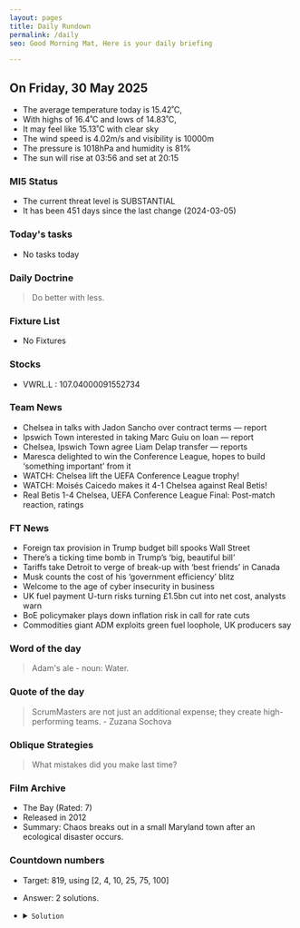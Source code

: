 ```yaml
---
layout: pages
title: Daily Rundown
permalink: /daily
seo: Good Morning Mat, Here is your daily briefing

---
```


<!-- weather_marker starts -->
## On Friday, 30 May 2025

- The average temperature today is 15.42˚C,
- With highs of 16.4˚C and lows of 14.83˚C,
- It may feel like 15.13˚C with clear sky
- The wind speed is 4.02m/s and visibility is 10000m
- The pressure is 1018hPa and humidity is 81%
- The sun will rise at 03:56 and set at 20:15

<!-- weather_marker ends -->

### MI5 Status
<!-- threat_marker starts -->
- The current threat level is <span class="highlighter">SUBSTANTIAL</span>
- It has been 451 days since the last change (2024-03-05)

<!-- threat_marker ends -->

### Today's tasks
<!-- task_marker starts -->
- No tasks today
<!-- task_marker ends -->

### Daily Doctrine
<!-- doctrine_marker starts -->
> Do better with less.
<!-- doctrine_marker ends -->

### Fixture List

<!-- fixture_marker starts -->
- No Fixtures
<!-- fixture_marker ends -->

### Stocks

<!-- stocks_marker starts -->

- VWRL.L : 107.04000091552734 

<!-- stocks_marker ends -->

### Team News
<!-- news_marker starts -->

- Chelsea in talks with Jadon Sancho over contract terms — report
- Ipswich Town interested in taking Marc Guiu on loan — report
- Chelsea, Ipswich Town agree Liam Delap transfer — reports
- Maresca delighted to win the Conference League, hopes to build ‘something important’ from it
- WATCH: Chelsea lift the UEFA Conference League trophy!
- WATCH: Moisés Caicedo makes it 4-1 Chelsea against Real Betis!
- Real Betis 1-4 Chelsea, UEFA Conference League Final: Post-match reaction, ratings

<!-- news_marker ends -->

### FT News

<!-- ftnews_marker starts -->

- Foreign tax provision in Trump budget bill spooks Wall Street
- There’s a ticking time bomb in Trump’s ‘big, beautiful bill’
- Tariffs take Detroit to verge of break-up with ‘best friends’ in Canada
- Musk counts the cost of his ‘government efficiency’ blitz
- Welcome to the age of cyber insecurity in business
- UK fuel payment U-turn risks turning £1.5bn cut into net cost, analysts warn
- BoE policymaker plays down inflation risk in call for rate cuts
- Commodities giant ADM exploits green fuel loophole, UK producers say

<!-- ftnews_marker ends -->

### Word of the day

<!-- word_marker starts -->

 > Adam's ale - noun: Water.

<!-- word_marker ends -->

### Quote of the day
<!-- quote_marker starts -->

> ScrumMasters are not just an additional expense; they create high-performing teams. - Zuzana Sochova

<!-- quote_marker ends -->

### Oblique Strategies
<!-- eno_marker starts -->
> What mistakes did you make last time?

<!-- eno_marker ends -->

### Film Archive

<!-- film_marker starts -->
- The Bay (Rated: 7)
- Released in 2012
- Summary: Chaos breaks out in a small Maryland town after an ecological disaster occurs.
<!-- film_marker ends -->

### Countdown numbers
<!-- game_marker starts -->

- Target: 819, using [2, 4, 10, 25, 75, 100]
- Answer: 2 solutions.

- <details><summary><code>Solution</code></summary>

  Solution: ( 100 - 25 ) x 10 + 75 - 4 - 2

   </details>

<!-- game_marker ends -->
